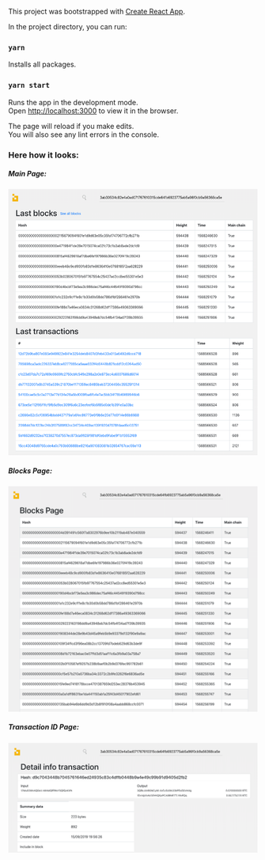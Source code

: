 This project was bootstrapped with [Create React App](https://github.com/facebookincubator/create-react-app).

In the project directory, you can run:

### `yarn`

Installs all packages.

### `yarn start`

Runs the app in the development mode.<br>
Open [http://localhost:3000](http://localhost:3000) to view it in the browser.

The page will reload if you make edits.<br>
You will also see any lint errors in the console.


### Here how it looks:

##### Main Page:

![Main page](1.png?raw=true "")

##### Blocks Page:

![Blocks page](2.png?raw=true "")

##### Transaction ID Page:

![Transaction ID page](3.png?raw=true "")
